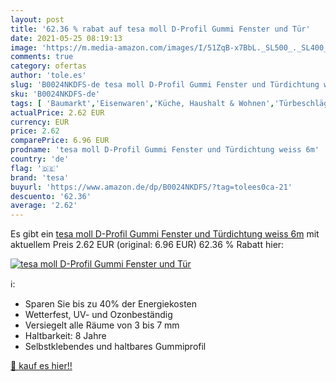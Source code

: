 ```yaml
---
layout: post
title: '62.36 % rabat auf tesa moll D-Profil Gummi Fenster und Tür'
date: 2021-05-25 08:19:13
image: 'https://m.media-amazon.com/images/I/51ZqB-x7BbL._SL500_._SL400_.jpg'
comments: true
category: ofertas
author: 'tole.es'
slug: 'B0024NKDFS-de tesa moll D-Profil Gummi Fenster und Türdichtung weiss 6m'
sku: 'B0024NKDFS-de'
tags: [ 'Baumarkt','Eisenwaren','Küche, Haushalt & Wohnen','Türbeschläge & -schlösser','Türschwellen','Windstopper','Wohnaccessoires & Deko','Zugluftstopper & Türdichtungen','tesa', ]
actualPrice: 2.62 EUR
currency: EUR
price: 2.62
comparePrice: 6.96 EUR
prodname: 'tesa moll D-Profil Gummi Fenster und Türdichtung weiss 6m'
country: 'de'
flag: '🇩🇪'
brand: 'tesa'
buyurl: 'https://www.amazon.de/dp/B0024NKDFS/?tag=tolees0ca-21'
descuento: '62.36'
average: '2.62'
---
```


Es gibt ein [tesa moll D-Profil Gummi Fenster und Türdichtung weiss 6m](https://www.amazon.de/dp/B0024NKDFS/?tag=tolees0ca-21) mit aktuellem Preis 2.62 EUR (original: 6.96 EUR) 62.36 % Rabatt hier:

[![tesa moll D-Profil Gummi Fenster und Tür](https://m.media-amazon.com/images/I/51ZqB-x7BbL._SL500_._SL400_.jpg)](https://www.amazon.de/dp/B0024NKDFS/?tag=tolees0ca-21)

ℹ️:

- Sparen Sie bis zu 40% der Energiekosten
- Wetterfest, UV- und Ozonbeständig
- Versiegelt alle Räume von 3 bis 7 mm
- Haltbarkeit: 8 Jahre
- Selbstklebendes und haltbares Gummiprofil

[🛒 kauf es hier!!](https://www.amazon.de/dp/B0024NKDFS/?tag=tolees0ca-21)
